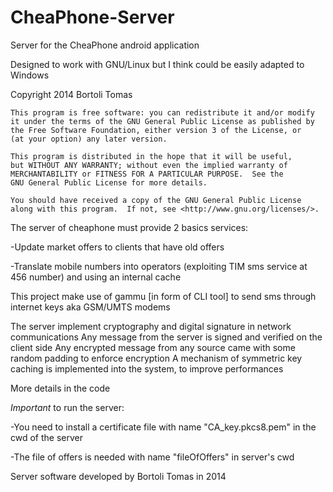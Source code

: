 # CheaPhone-Server
Server for the CheaPhone android application

Designed to work with GNU/Linux but I think could be easily adapted to Windows

Copyright 2014 Bortoli Tomas

    This program is free software: you can redistribute it and/or modify
    it under the terms of the GNU General Public License as published by
    the Free Software Foundation, either version 3 of the License, or
    (at your option) any later version.

    This program is distributed in the hope that it will be useful,
    but WITHOUT ANY WARRANTY; without even the implied warranty of
    MERCHANTABILITY or FITNESS FOR A PARTICULAR PURPOSE.  See the
    GNU General Public License for more details.

    You should have received a copy of the GNU General Public License
    along with this program.  If not, see <http://www.gnu.org/licenses/>.

The server of cheaphone must provide 2 basics services:

-Update market offers to clients that have old offers

-Translate mobile numbers into operators (exploiting TIM sms service at 456 number) and using an internal cache

This project make use of gammu [in form of CLI tool] to send sms through internet keys aka GSM/UMTS modems 

The server implement cryptography and digital signature in network communications
Any message from the server is signed and verified on the client side
Any encrypted message from any source came with some random padding to enforce encryption
A mechanism of symmetric key caching is implemented into the system, to improve performances

More details in the code

*Important* to run the server:

-You need to install a certificate file with name "CA_key.pkcs8.pem" in the cwd of the server

-The file of offers is needed with name "fileOfOffers" in server's cwd


Server software developed by Bortoli Tomas in 2014
